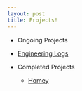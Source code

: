 ```yaml
---
layout: post
title: Projects!
---
```


* Ongoing Projects
 * [Engineering Logs](https://amarjandu.github.io/engineeringLogs/chem/platingMetals)

* Completed Projects
  * [Homey](https://github.com/amarjandu/SFSU-Homey)

